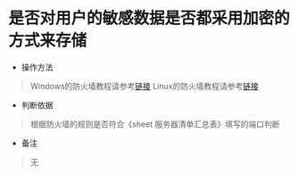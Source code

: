 # 是否对用户的敏感数据是否都采用加密的方式来存储

- 操作方法
> Windows的防火墙教程请参考[链接](https://help.aliyun.com/document_detail/51403.html)
> Linux的防火墙教程请参考[链接](https://www.linuxprobe.com/chapter-08.html)


- 判断依据
> 根据防火墙的规则是否符合《sheet 服务器清单汇总表》填写的端口判断

- 备注
> 无

